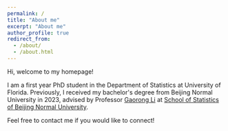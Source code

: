 ```yaml
---
permalink: /
title: "About me"
excerpt: "About me"
author_profile: true
redirect_from: 
  - /about/
  - /about.html
---
```


Hi, welcome to my homepage!

I am a first year PhD student in the Department of Statistics at University of Florida. Previously, I received my bachelor's degree from Beijing Normal University in 2023, advised by Professor [Gaorong Li](http://stat.bnu.edu.cn/ywjl/247618.htm) at [School of Statistics of Beijing Normal University](http://stat.bnu.edu.cn).

Feel free to contact me if you would like to connect!



